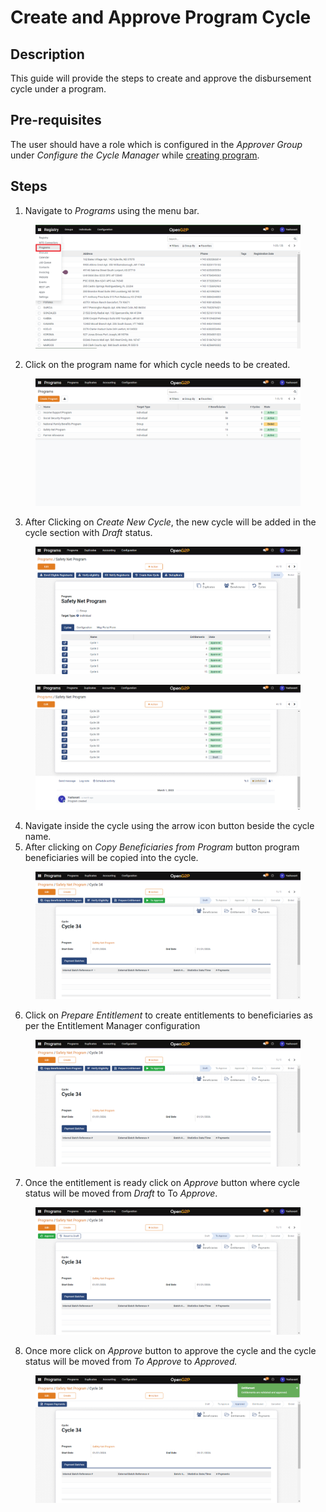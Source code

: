 # Create and Approve Program Cycle

## Description

This guide will provide the steps to create and approve the disbursement cycle under a program.

## Pre-requisites

The user should have a role which is configured in the _Approver Group_ under _Configure the Cycle Manager_ while [creating program](../program/create-a-program.md).

## Steps

1. Navigate to _Programs_ using the menu bar.

<figure><img src="../../../../../.gitbook/assets/programs.png" alt=""><figcaption></figcaption></figure>

2. Click on the program name for which cycle needs to be created.

<figure><img src="../../../../../.gitbook/assets/program-list-view-page.png" alt=""><figcaption></figcaption></figure>

3. After Clicking on _Create New Cycle_, the new cycle will be added in the cycle section with _Draft_ status.

<figure><img src="../../../../../.gitbook/assets/program-detailed-view.png" alt=""><figcaption></figcaption></figure>

<figure><img src="../../../../../.gitbook/assets/draft-cycle.png" alt=""><figcaption></figcaption></figure>

4. Navigate inside the cycle using the arrow icon button beside the cycle name.
5. After clicking on _Copy Beneficiaries from Program_ button program beneficiaries will be copied into the cycle.

<figure><img src="../../../../../.gitbook/assets/cycle-detailed-view-page.png" alt=""><figcaption></figcaption></figure>

6. Click on _Prepare Entitlement_ to create entitlements to beneficiaries as per the Entitlement Manager configuration

<figure><img src="../../../../../.gitbook/assets/cycle-entitlement.png" alt=""><figcaption></figcaption></figure>

7. Once the entitlement is ready click on _Approve_ button where cycle status will be moved from _Draft_ to To _Approve_.

<figure><img src="../../../../../.gitbook/assets/cycle-to-approve.png" alt=""><figcaption></figcaption></figure>

8. Once more click on _Approve_ button to approve the cycle and the cycle status will be moved from _To Approve_ to _Approved._

<figure><img src="../../../../../.gitbook/assets/cycle-approved.png" alt=""><figcaption></figcaption></figure>
